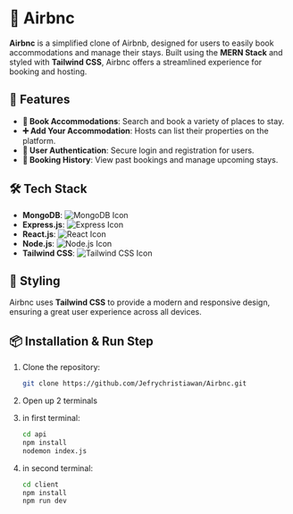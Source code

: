 # 🏡 Airbnc

**Airbnc** is a simplified clone of Airbnb, designed for users to easily book accommodations and manage their stays. Built using the **MERN Stack** and styled with **Tailwind CSS**, Airbnc offers a streamlined experience for booking and hosting.

## 🚀 Features

- **🏨 Book Accommodations**: Search and book a variety of places to stay.
- **➕ Add Your Accommodation**: Hosts can list their properties on the platform.
- **🔐 User Authentication**: Secure login and registration for users.
- **📜 Booking History**: View past bookings and manage upcoming stays.

## 🛠️ Tech Stack

- **MongoDB**: ![MongoDB Icon](https://img.icons8.com/color/48/000000/mongodb.png)
- **Express.js**: ![Express Icon](https://img.icons8.com/color/48/000000/express.png)
- **React.js**: ![React Icon](https://img.icons8.com/color/48/000000/react-native.png)
- **Node.js**: ![Node.js Icon](https://img.icons8.com/color/48/000000/nodejs.png)
- **Tailwind CSS**: ![Tailwind CSS Icon](https://img.icons8.com/color/48/000000/tailwindcss.png)

## 🎨 Styling

Airbnc uses **Tailwind CSS** to provide a modern and responsive design, ensuring a great user experience across all devices.

## 📦 Installation & Run Step

1. Clone the repository:

   ```bash
   git clone https://github.com/Jefrychristiawan/Airbnc.git
2. Open up 2 terminals
3. in first terminal:
   ```bash
   cd api
   npm install
   nodemon index.js
4. in second terminal:
   ```bash
   cd client
   npm install
   npm run dev
